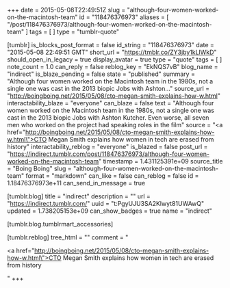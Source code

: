 +++
date = 2015-05-08T22:49:51Z
slug = "although-four-women-worked-on-the-macintosh-team"
id = "118476376973"
aliases = [ "/post/118476376973/although-four-women-worked-on-the-macintosh-team" ]
tags = [ ]
type = "tumblr-quote"

[tumblr]
is_blocks_post_format = false
id_string = "118476376973"
date = "2015-05-08 22:49:51 GMT"
short_url = "https://tmblr.co/ZY3jby1kLlWkD"
should_open_in_legacy = true
display_avatar = true
type = "quote"
tags = [ ]
note_count = 1.0
can_reply = false
reblog_key = "EkNQS7vB"
blog_name = "indirect"
is_blaze_pending = false
state = "published"
summary = "Although four women worked on the Macintosh team in the 1980s, not a single one was cast in the 2013 biopic Jobs with Ashton..."
source_url = "http://boingboing.net/2015/05/08/cto-megan-smith-explains-how-w.html"
interactability_blaze = "everyone"
can_blaze = false
text = "Although four women worked on the Macintosh team in the 1980s, not a single one was cast in the 2013 biopic Jobs with Ashton Kutcher. Even worse, all seven men who worked on the project had speaking roles in the film"
source = "<a href=\"http://boingboing.net/2015/05/08/cto-megan-smith-explains-how-w.html\">CTO Megan Smith explains how women in tech are erased from history</a>"
interactability_reblog = "everyone"
is_blazed = false
post_url = "https://indirect.tumblr.com/post/118476376973/although-four-women-worked-on-the-macintosh-team"
timestamp = 1.431125391e+09
source_title = "Boing Boing"
slug = "although-four-women-worked-on-the-macintosh-team"
format = "markdown"
can_like = false
can_reblog = false
id = 1.18476376973e+11
can_send_in_message = true

[tumblr.blog]
title = "indirect"
description = ""
url = "https://indirect.tumblr.com/"
uuid = "t:PgyUJU3SA2Klwyt81UWAwQ"
updated = 1.738205153e+09
can_show_badges = true
name = "indirect"

[tumblr.blog.tumblrmart_accessories]

[tumblr.reblog]
tree_html = ""
comment = "<p><a href=\"http://boingboing.net/2015/05/08/cto-megan-smith-explains-how-w.html\">CTO Megan Smith explains how women in tech are erased from history</a></p>"
+++
